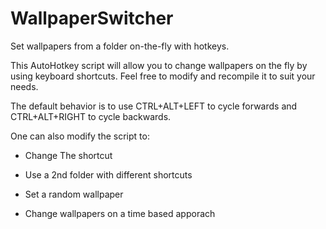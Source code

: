 # WallpaperSwitcher
Set wallpapers from a folder on-the-fly with hotkeys.

This AutoHotkey script will allow you to change wallpapers on the fly by using keyboard shortcuts. Feel free to modify and recompile it to suit your needs.

The default behavior is to use CTRL+ALT+LEFT to cycle forwards and CTRL+ALT+RIGHT to cycle backwards.

One can also modify the script to:

- Change The shortcut

- Use a 2nd folder with different shortcuts

- Set a random wallpaper

- Change wallpapers on a time based apporach
